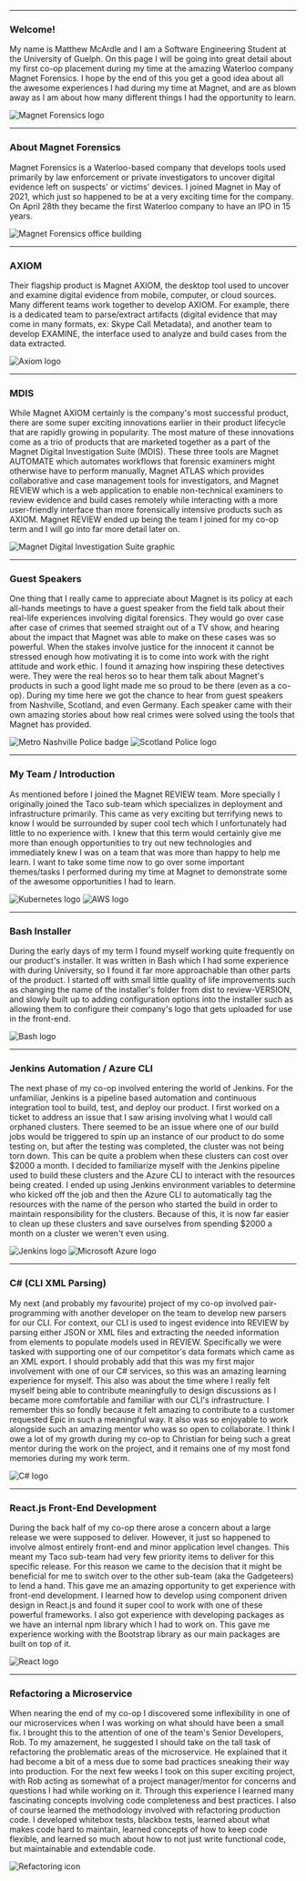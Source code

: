 
---

<row>

  <column>

  ### Welcome!

  My name is Matthew McArdle and I am a Software Engineering Student at the University of Guelph. On this page I will be going into great detail about my first co-op placement during my time at the amazing Waterloo company Magnet Forensics. I hope by the end of this you get a good idea about all the awesome experiences I had during my time at Magnet, and are as blown away as I am about how many different things I had the opportunity to learn.

  </column>

  <column>

  ![Magnet Forensics logo](https://www.magnetforensics.com/wp-content/uploads/2019/03/logo.png)

  </column>

</row>

---

<row>

  <column>

  ### About Magnet Forensics
  Magnet Forensics is a Waterloo-based company that develops tools used primarily by law enforcement or private investigators to uncover digital evidence left on suspects' or victims' devices. I joined Magnet in May of 2021, which just so happened to be at a very exciting time for the company. On April 28th they became the first Waterloo company to have an IPO in 15 years.

  </column>

  <column>

  ![Magnet Forensics office building](https://pbs.twimg.com/media/ESqrDEGXQAEy9E3.jpg)

  </column>

</row>

---

<row>

  <column>

  ### AXIOM
  Their flagship product is Magnet AXIOM, the desktop tool used to uncover and examine digital evidence from mobile, computer, or cloud sources. Many different teams work together to develop AXIOM. For example, there is a dedicated team to parse/extract artifacts (digital evidence that may come in many formats, ex: Skype Call Metadata), and another team to develop EXAMINE, the interface used to analyze and build cases from the data extracted.

  </column>

  <column>

  ![Axiom logo](https://cdn.shopify.com/s/files/1/0193/5740/1187/products/mockup-d573f12d_345x345@2x.png?v=1600110362)

  </column>

</row>

---

<row>

  <column>

  ### MDIS
  While Magnet AXIOM certainly is the company's most successful product, there are some super exciting innovations earlier in their product lifecycle that are rapidly growing in popularity. The most mature of these innovations come as a trio of products that are marketed together as a part of the Magnet Digital Investigation Suite (MDIS). These three tools are Magnet AUTOMATE which automates workflows that forensic examiners might otherwise have to perform manually, Magnet ATLAS which provides collaborative and case management tools for investigators, and Magnet REVIEW which is a web application to enable non-technical examiners to review evidence and build cases remotely while interacting with a more user-friendly interface than more forensically intensive products such as AXIOM. Magnet REVIEW ended up being the team I joined for my co-op term and I will go into far more detail later on.

  </column>

  <column>
  
  ![Magnet Digital Investigation Suite graphic](https://www.forensicfocus.com/stable/wp-content/uploads/2022/04/2022-04-14_625885cb011ea_MF_MDIS_Feb2022_TwLiFb_1200x675.png)

  </column>

</row>

---

<row>

  <column>

  ### Guest Speakers
  One thing that I really came to appreciate about Magnet is its policy at each all-hands meetings to have a guest speaker from the field talk about their real-life experiences involving digital forensics. They would go over case after case of crimes that seemed straight out of a TV show, and hearing about the impact that Magnet was able to make on these cases was so powerful. When the stakes involve justice for the innocent it cannot be stressed enough how motivating it is to come into work with the right attitude and work ethic. I found it amazing how inspiring these detectives were. They were the real heros so to hear them talk about Magnet's products in such a good light made me so proud to be there (even as a co-op). During my time here we got the chance to hear from guest speakers from Nashville, Scotland, and even Germany. Each speaker came with their own amazing stories about how real crimes were solved using the tools that Magnet has provided.

  </column>

  <column>

  ![Metro Nashville Police badge](https://upload.wikimedia.org/wikipedia/commons/5/57/Metro_Nashville_Police_Patch.png)
  ![Scotland Police logo](https://www.largsandmillportnews.com/resources/images/4405837/)

  </column>

</row>

---

<row>

  <column>

  ### My Team / Introduction
  As mentioned before I joined the Magnet REVIEW team. More specially I originally joined the Taco sub-team which specializes in deployment and infrastructure primarily. This came as very exciting but terrifying news to know I would be surrounded by super cool tech which I unfortunately had little to no experience with. I knew that this term would certainly give me more than enough opportunities to try out new technologies and immediately knew I was on a team that was more than happy to help me learn. I want to take some time now to go over some important themes/tasks I performed during my time at Magnet to demonstrate some of the awesome opportunities I had to learn.

  </column>

  <column>

  ![Kubernetes logo](https://upload.wikimedia.org/wikipedia/commons/thumb/3/39/Kubernetes_logo_without_workmark.svg/1200px-Kubernetes_logo_without_workmark.svg.png)
  ![AWS logo](https://www.zencos.com/wp-content/uploads/2021/11/aws-logo.png)

  </column>

</row>

---

<row>

  <column>

  ### Bash Installer
  During the early days of my term I found myself working quite frequently on our product's installer. It was written in Bash which I had some experience with during University, so I found it far more approachable than other parts of the product. I started off with small little quality of life improvements such as changing the name of the installer's folder from dist to review-VERSION, and slowly built up to adding configuration options into the installer such as allowing them to configure their company's logo that gets uploaded for use in the front-end.

  </column>

  <column>

  ![Bash logo](https://upload.wikimedia.org/wikipedia/commons/thumb/4/4b/Bash_Logo_Colored.svg/1200px-Bash_Logo_Colored.svg.png)

  </column>

</row>

---

<row>

  <column>

  ### Jenkins Automation / Azure CLI
  The next phase of my co-op involved entering the world of Jenkins. For the unfamiliar, Jenkins is a pipeline based automation and continuous integration tool to build, test, and deploy our product. I first worked on a ticket to address an issue that I saw arising involving what I would call orphaned clusters. There seemed to be an issue where one of our build jobs would be triggered to spin up an instance of our product to do some testing on, but after the testing was completed, the cluster was not being torn down. This can be quite a problem when these clusters can cost over $2000 a month. I decided to familiarize myself with the Jenkins pipeline used to build these clusters and the Azure CLI to interact with the resources being created. I ended up using Jenkins environment variables to determine who kicked off the job and then the Azure CLI to automatically tag the resources with the name of the person who started the build in order to maintain responsibility for the clusters. Because of this, it is now far easier to clean up these clusters and save ourselves from spending $2000 a month on a cluster we weren't even using.

  </column>

  <column>

  ![Jenkins logo](https://upload.wikimedia.org/wikipedia/commons/thumb/e/e9/Jenkins_logo.svg/1200px-Jenkins_logo.svg.png)
  ![Microsoft Azure logo](https://swimburger.net/media/ppnn3pcl/azure.png)

  </column>

</row>

---

<row>

  <column>

  ### C# (CLI XML Parsing)
  My next (and probably my favourite) project of my co-op involved pair-programming with another developer on the team to develop new parsers for our CLI. For context, our CLI is used to ingest evidence into REVIEW by parsing either JSON or XML files and extracting the needed information from elements to populate models used in REVIEW. Specifically we were tasked with supporting one of our competitor's data formats which came as an XML export. I should probably add that this was my first major involvement with one of our C# services, so this was an amazing learning experience for myself. This also was about the time where I really felt myself being able to contribute meaningfully to design discussions as I became more comfortable and familiar with our CLI's infrastructure. I remember this so fondly because it felt amazing to contribute to a customer requested Epic in such a meaningful way. It also was so enjoyable to work alongside such an amazing mentor who was so open to collaborate. I think I owe a lot of my growth during my co-op to Christian for being such a great mentor during the work on the project, and it remains one of my most fond memories during my work term.

  </column>

  <column>

  ![C# logo](https://upload.wikimedia.org/wikipedia/commons/4/4f/Csharp_Logo.png)

  </column>

</row>

---

<row>

  <column>

  ### React.js Front-End Development
  During the back half of my co-op there arose a concern about a large release we were supposed to deliver. However, it just so happened to involve almost entirely front-end and minor application level changes. This meant my Taco sub-team had very few priority items to deliver for this specific release. For this reason we came to the decision that it might be beneficial for me to switch over to the other sub-team (aka the Gadgeteers) to lend a hand. This gave me an amazing opportunity to get experience with front-end development. I learned how to develop using component driven design in React.js and found it super cool to work with one of these powerful frameworks. I also got experience with developing packages as we have an internal npm library which I had to work on. This gave me experience working with the Bootstrap library as our main packages are built on top of it.

  </column>

  <column>

  ![React logo](https://upload.wikimedia.org/wikipedia/commons/thumb/a/a7/React-icon.svg/2300px-React-icon.svg.png)

  </column>

</row>

---

<row>

  <column>

  ### Refactoring a Microservice
  When nearing the end of my co-op I discovered some inflexibility in one of our microservices when I was working on what should have been a small fix. I brought this to the attention of one of the team's Senior Developers, Rob. To my amazement, he suggested I should take on the tall task of refactoring the problematic areas of the microservice. He explained that it had become a bit of a mess due to some bad practices sneaking their way into production. For the next few weeks I took on this super exciting project, with Rob acting as somewhat of a project manager/mentor for concerns and questions I had while working on it. Through this experience I learned many fascinating concepts involving code completeness and best practices. I also of course learned the methodology involved with refactoring production code. I developed whitebox tests, blackbox tests, learned about what makes code hard to maintain, learned concepts of how to keep code flexible, and learned so much about how to not just write functional code, but maintainable and extendable code.


  </column>

  <column>

  ![Refactoring icon](https://encrypted-tbn3.gstatic.com/images?q=tbn:ANd9GcTLBkCHXoIcNq_JT6Wbos32LIzIEjvtVE68_iLDTqeZhv_5m1Rc)

  </column>

</row>